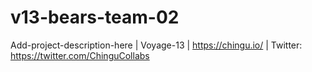 # v13-bears-team-02
Add-project-description-here | Voyage-13 | https://chingu.io/ | Twitter: https://twitter.com/ChinguCollabs
